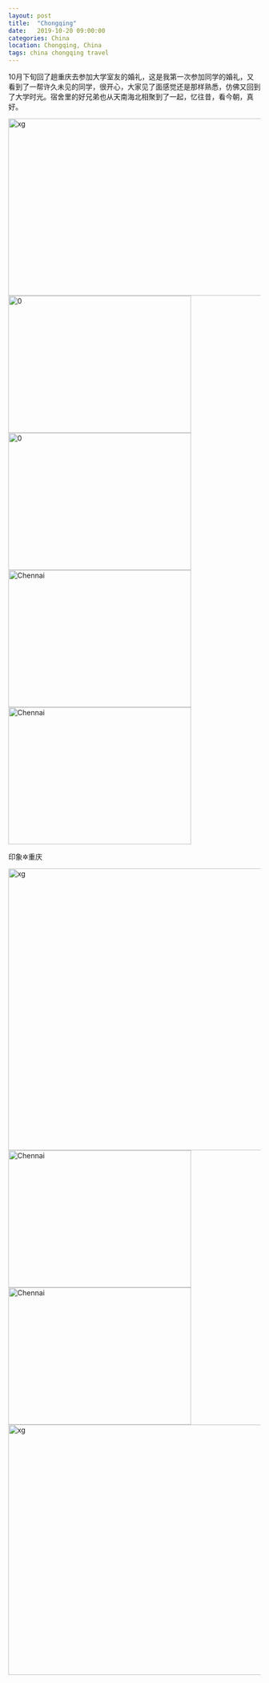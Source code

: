 ```yaml
---
layout: post
title:  "Chongqing"
date:   2019-10-20 09:00:00
categories: China
location: Chongqing, China
tags: china chongqing travel
---
```


10月下旬回了趟重庆去参加大学室友的婚礼，这是我第一次参加同学的婚礼，又看到了一帮许久未见的同学，很开心，大家见了面感觉还是那样熟悉，仿佛又回到了大学时光。宿舍里的好兄弟也从天南海北相聚到了一起，忆往昔，看今朝，真好。


<div class="post-image">
	<img alt="xg" width="750" height="354" srcset="https://robotkang-1257995526.cos.ap-chengdu.myqcloud.com/travelkangimg/2019-10-20-Chongqing/1.jpg 1x, https://robotkang-1257995526.cos.ap-chengdu.myqcloud.com/travelkangimg/2019-10-20-Chongqing/1%402x.jpg 2x, https://robotkang-1257995526.cos.ap-chengdu.myqcloud.com/travelkangimg/2019-10-20-Chongqing/1%403x.jpg 3x" /> 
</div>


<div class="post-image post-image--split"> 
	<img alt="0" width="365" height="274" srcset="https://robotkang-1257995526.cos.ap-chengdu.myqcloud.com/travelkangimg/2019-10-20-Chongqing/2.jpg 1x, https://robotkang-1257995526.cos.ap-chengdu.myqcloud.com/travelkangimg/2019-10-20-Chongqing/2%402x.jpg 2x, https://robotkang-1257995526.cos.ap-chengdu.myqcloud.com/travelkangimg/2019-10-20-Chongqing/2%403x.jpg 3x" />
	<img alt="0" width="365" height="274" srcset="https://robotkang-1257995526.cos.ap-chengdu.myqcloud.com/travelkangimg/2019-10-20-Chongqing/3.jpg 1x, https://robotkang-1257995526.cos.ap-chengdu.myqcloud.com/travelkangimg/2019-10-20-Chongqing/3%402x.jpg 2x, https://robotkang-1257995526.cos.ap-chengdu.myqcloud.com/travelkangimg/2019-10-20-Chongqing/3%403x.jpg 3x" />
</div>


<div class="post-image post-image--split"> 
	<img alt="Chennai" width="365" height="274" srcset="https://robotkang-1257995526.cos.ap-chengdu.myqcloud.com/travelkangimg/2019-10-20-Chongqing/4.jpg 1x, https://robotkang-1257995526.cos.ap-chengdu.myqcloud.com/travelkangimg/2019-10-20-Chongqing/4%402x.jpg 2x, https://robotkang-1257995526.cos.ap-chengdu.myqcloud.com/travelkangimg/2019-10-20-Chongqing/4%403x.jpg 3x" />
	<img alt="Chennai" width="365" height="274" srcset="https://robotkang-1257995526.cos.ap-chengdu.myqcloud.com/travelkangimg/2019-10-20-Chongqing/5.jpg 1x, https://robotkang-1257995526.cos.ap-chengdu.myqcloud.com/travelkangimg/2019-10-20-Chongqing/5%402x.jpg 2x, https://robotkang-1257995526.cos.ap-chengdu.myqcloud.com/travelkangimg/2019-10-20-Chongqing/5%403x.jpg 3x" />
	<p class="post-image-caption">印象✲重庆</p>
</div>

<div class="post-image">
	<img alt="xg" width="750" height="563" srcset="https://robotkang-1257995526.cos.ap-chengdu.myqcloud.com/travelkangimg/2019-10-20-Chongqing/8.jpg 1x, https://robotkang-1257995526.cos.ap-chengdu.myqcloud.com/travelkangimg/2019-10-20-Chongqing/8%402x.jpg 2x, https://robotkang-1257995526.cos.ap-chengdu.myqcloud.com/travelkangimg/2019-10-20-Chongqing/8%402x.jpg 3x" /> 
</div>

<div class="post-image post-image--split"> 
	<img alt="Chennai" width="365" height="274" srcset="https://robotkang-1257995526.cos.ap-chengdu.myqcloud.com/travelkangimg/2019-10-20-Chongqing/6.jpg 1x, https://robotkang-1257995526.cos.ap-chengdu.myqcloud.com/travelkangimg/2019-10-20-Chongqing/6%402x.jpg 2x, https://robotkang-1257995526.cos.ap-chengdu.myqcloud.com/travelkangimg/2019-10-20-Chongqing/6%403x.jpg 3x" />
	<img alt="Chennai" width="365" height="274" srcset="https://robotkang-1257995526.cos.ap-chengdu.myqcloud.com/travelkangimg/2019-10-20-Chongqing/7.jpg 1x, https://robotkang-1257995526.cos.ap-chengdu.myqcloud.com/travelkangimg/2019-10-20-Chongqing/7%402x.jpg 2x, https://robotkang-1257995526.cos.ap-chengdu.myqcloud.com/travelkangimg/2019-10-20-Chongqing/7%403x.jpg 3x" />
</div>

<div class="post-image">
	<img alt="xg" width="750" height="500" srcset="https://robotkang-1257995526.cos.ap-chengdu.myqcloud.com/travelkangimg/2019-10-20-Chongqing/9.jpg 1x, https://robotkang-1257995526.cos.ap-chengdu.myqcloud.com/travelkangimg/2019-10-20-Chongqing/9%402x.jpg 2x, https://robotkang-1257995526.cos.ap-chengdu.myqcloud.com/travelkangimg/2019-10-20-Chongqing/9%403x.jpg 3x" /> 
</div>






